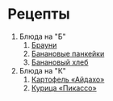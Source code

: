 # Рецепты

1. Блюда на "Б"
	1. [Брауни](brownie.md)
	1. [Банановые панкейки](pencacke.md)
	1. [Банановый хлеб](banana.md)
1. Блюда на "К"
	1. [Картофель «Айдахо»](aidaho.md)
	1. [Курица «Пикассо»](picasso.md)